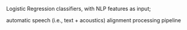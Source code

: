 Logistic Regression classifiers, with NLP features as input; 

automatic speech (i.e., text + acoustics) alignment processing pipeline
